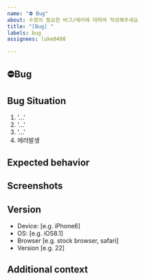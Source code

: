 ```yaml
---
name: "⛔️ Bug"
about: 수정이 필요한 버그/에러에 대하여 작성해주세요
title: "[Bug] "
labels: bug
assignees: luke0408

---
```


## **⛔️Bug**
<!-- 어떤 버그가 발생하였는지 작성해주세요. -->

## **Bug Situation**
<!-- 버그가 발생한 과정에 대해 작성해주세요. -->
1. '...'
2. '...'
3. '...'
4. 에러발생

## **Expected behavior**
<!-- 버그를 발생시킨 예상되는 원인을 작성해주세요. -->

## **Screenshots**
<!-- 버그상황에 대한 영상 또는 스크린샷을 작성해주세요. -->

## **Version**
<!-- 버그가 발생한 기기, OS 버전 상태 등을 작성해주세요. -->
 - Device: [e.g. iPhone6]
 - OS: [e.g. iOS8.1]
 - Browser [e.g. stock browser, safari]
 - Version [e.g. 22]

## **Additional context**
<!-- 추가적인 내용이 있다면 작성해주세요. -->
